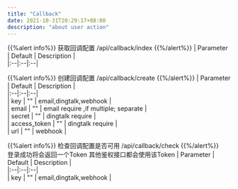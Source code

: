 ```yaml
---
title: "Callback"
date: 2021-10-31T20:29:17+08:00  
description: "about user action"
---
```


{{%alert info%}} 获取回调配置  /api/callback/index  {{%/alert%}}
| Parameter | Default | Description |  
|:--|:--|:--|  

{{%alert info%}} 创建回调配置  /api/callback/create  {{%/alert%}}
| Parameter | Default | Description |  
|:--|:--|:--|  
| key | "" | email,dingtalk,webhook |  
| email | "" | email require ,if multiple; separate  |  
| secret | "" | dingtalk require   |  
| access_token | "" | dingtalk require   |  
| url | "" | webhook  |  

{{%alert info%}} 检查回调配置是否可用  /api/callback/check  {{%/alert%}}   
登录成功将会返回一个Token 其他鉴权接口都会使用该Token
| Parameter | Default | Description |  
|:--|:--|:--|  
| key | "" | email,dingtalk,webhook |  
